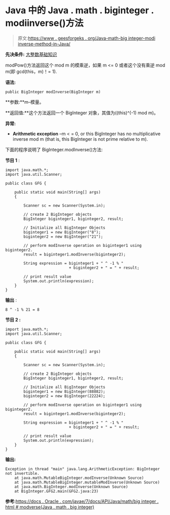 # Java 中的 Java . math . biginteger . modiinverse()方法

> 原文:[https://www . geesforgeks . org/Java-math-big integer-modi inverse-method-in-Java/](https://www.geeksforgeeks.org/java-math-biginteger-modinverse-method-in-java/)

**先决条件:** [大整数基础知识](https://www.geeksforgeeks.org/biginteger-class-in-java/)

modPow()方法返回这个 mod m 的模乘逆，如果 m <= 0 或者这个没有乘逆 mod m(即 gcd(this，m)！= 1).

**语法:**

```
public BigInteger modInverse(BigInteger m)
```

**参数:**m–模量。

**返回值:**这个方法返回一个 BigInteger 对象，其值为((this)^(-1) mod m)。

**异常:**

*   **Arithmetic exception** –m < = 0, or this BigInteger has no multiplicative inverse mod m (that is, this BigInteger is not prime relative to m).

下面的程序说明了 BigInteger.modInverse()方法:

**节目 1** :

```
import java.math.*;
import java.util.Scanner;

public class GFG {

    public static void main(String[] args)
    {

        Scanner sc = new Scanner(System.in);

        // create 2 BigInteger objects
        BigInteger biginteger1, biginteger2, result;

        // Initialize all BigInteger Objects
        biginteger1 = new BigInteger("8");
        biginteger2 = new BigInteger("21");

        // perform modInverse operation on biginteger1 using biginteger2.
        result = biginteger1.modInverse(biginteger2);

        String expression = biginteger1 + " ^ -1 % "
                            + biginteger2 + " = " + result;

        // print result value
        System.out.println(expression);
    }
}
```

**输出** :

```
8 ^ -1 % 21 = 8

```

**节目 2 :**

```
import java.math.*;
import java.util.Scanner;

public class GFG {

    public static void main(String[] args)
    {

        Scanner sc = new Scanner(System.in);

        // create 2 BigInteger objects
        BigInteger biginteger1, biginteger2, result;

        // Initialize all BigInteger Objects
        biginteger1 = new BigInteger(88882);
        biginteger2 = new BigInteger(22224);

        // perform modInverse operation on biginteger1 using biginteger2.
        result = biginteger1.modInverse(biginteger2);

        String expression = biginteger1 + " ^ -1 % "
                            + biginteger2 + " = " + result;

        // print result value
        System.out.println(expression);
    }
}
```

**输出:**

```
Exception in thread "main" java.lang.ArithmeticException: BigInteger not invertible.
    at java.math.MutableBigInteger.modInverse(Unknown Source)
    at java.math.MutableBigInteger.mutableModInverse(Unknown Source)
    at java.math.BigInteger.modInverse(Unknown Source)
    at BigInteger.GFG2.main(GFG2.java:23)

```

**参考:**[https://docs . Oracle . com/javae/7/docs/API/Java/math/big integer . html # modverse(Java . math . big integer)](https://docs.oracle.com/javase/7/docs/api/java/math/BigInteger.html#modInverse(java.math.BigInteger))